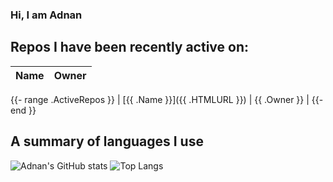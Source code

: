 ### Hi, I am Adnan

## Repos I have been recently active on:
| Name | Owner |
|------|--------------|
{{- range .ActiveRepos }}
| [{{ .Name }}]({{ .HTMLURL }}) | {{ .Owner }} |
{{- end }}

## A summary of languages I use
![Adnan's GitHub stats](https://github-readme-stats.vercel.app/api?username=adorigi)  ![Top Langs](https://github-readme-stats.vercel.app/api/top-langs/?username=adorigi)
